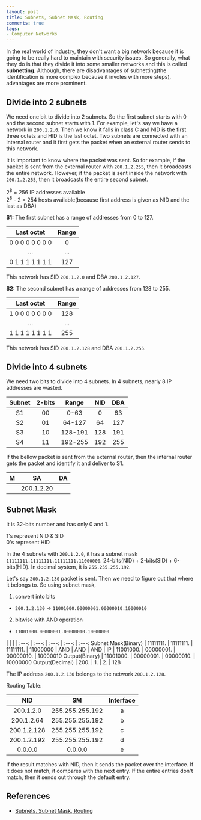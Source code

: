 ```yaml
---
layout: post
title: Subnets, Subnet Mask, Routing
comments: true
tags:
- Computer Networks
---
```


In the real world of industry, they don't want a big network because it is going to be really hard to maintain with security issues. So generally, what they do is that they divide it into some smaller networks and this is called **subnetting**. Although, there are disadvantages of subnetting(the identification is more complex because it involes with more steps), advantages are more prominent.

## **Divide into 2 subnets**
We need one bit to divide into 2 subnets. So the first subnet starts with 0 and the second subnet starts with 1. For example, let's say we have a network in ```200.1.2.0```. Then we know it falls in class C and NID is the first three octets and HID is the last octet. Two subnets are connected with an internal router and it first gets the packet when an external router sends to this network.

It is important to know where the packet was sent. So for example, if the packet is sent from the external router with
```200.1.2.255```, then it broadcasts the entire network. However, if the packet is sent inside the network with ```200.1.2.255```, then it broadcasts the entire second subnet.

2<sup>8</sup> = 256 IP addresses available  
2<sup>8</sup> - 2 = 254 hosts available(because first address is given as NID and the last as DBA)

**S1:** The first subnet has a range of addresses from 0 to 127.

Last octet  | Range
:---: | :---:
0 0 0 0 0 0 0 0 | 0
... | ...
0 1 1 1 1 1 1 1 | 127

This network has SID ```200.1.2.0``` and DBA ```200.1.2.127```.

**S2:** The second subnet has a range of addresses from 128 to 255.

Last octet  | Range
:---: | :---:
1 0 0 0 0 0 0 0 | 128
... | ...
1 1 1 1 1 1 1 1 | 255

This network has SID ```200.1.2.128``` and DBA ```200.1.2.255```.

## **Divide into 4 subnets**
We need two bits to divide into 4 subnets. In 4 subnets, nearly 8 IP addresses are wasted.

Subnet | 2-bits | Range | NID | DBA
:---: | :---: | :---: | :---: | :---: 
S1 | 00 | 0-63 | 0 | 63
S2 | 01 | 64-127 | 64 | 127
S3 | 10 | 128-191 | 128 | 191
S4 | 11 | 192-255 | 192 | 255

If the bellow packet is sent from the external router, then the internal router gets the packet and identify it and deliver to S1.

M | SA | DA
:---: | :---: | :---:
 | | 200.1.2.20

## **Subnet Mask**

It is 32-bits number and has only 0 and 1.  

1's represent NID & SID  
0's represent HID  

In the 4 subnets with ```200.1.2.0```, it has a subnet mask ```11111111.11111111.11111111.11000000```. 24-bits(NID) + 2-bits(SID) + 6-bits(HID). In decimal system, it is ```255.255.255.192```.

Let's say ```200.1.2.130``` packet is sent. Then we need to figure out that where it belongs to. So using subnet mask, 

1. convert into bits
  - ```200.1.2.130``` => ```11001000.00000001.00000010.10000010```
2. bitwise with AND operation
  - ```11001000.00000001.00000010.10000000```

 |  |  |  | 
:---: | :---: | :---: | :---: | :---:
Subnet Mask(Binary) | 11111111. | 11111111. | 11111111. | 11000000
 | AND | AND | AND | 
IP | 11001000. | 00000001. | 00000010. | 10000010
Output(Binary) | 11001000. | 00000001. | 00000010. | 10000000
Output(Decimal) | 200. | 1. | 2. | 128

The IP address ```200.1.2.130``` belongs to the network ```200.1.2.128```.

Routing Table:

NID | SM | Interface
:---: | :---: | :---:
200.1.2.0 | 255.255.255.192 | a
200.1.2.64 | 255.255.255.192 | b
200.1.2.128 | 255.255.255.192 | c
200.1.2.192 | 255.255.255.192 | d
0.0.0.0 | 0.0.0.0 | e

If the result matches with NID, then it sends the packet over the interface. If it does not match, it compares with the next entry. If the entire entries don't match, then it sends out through the default entry.

## **References**
- [Subnets, Subnet Mask, Routing](https://www.youtube.com/watch?v=3QWrq5gN8VY)
